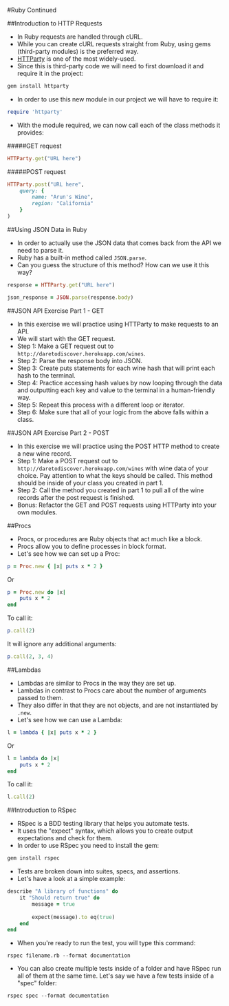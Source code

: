 #Ruby Continued

##Introduction to HTTP Requests
- In Ruby requests are handled through cURL.
- While you can create cURL requests straight from Ruby, using gems (third-party modules) is the preferred way.
- [HTTParty](https://github.com/jnunemaker/httparty) is one of the most widely-used.
- Since this is third-party code we will need to first download it and require it in the project:

```ruby
gem install httparty
```

- In order to use this new module in our project we will have to require it:

```ruby
require 'httparty'
```

- With the module required, we can now call each of the class methods it provides:

#####GET request

```ruby
HTTParty.get("URL here")
```

#####POST request

```ruby
HTTParty.post("URL here", 
	query: {
		name: "Arun's Wine",
		region: "California"
	}
)
```

##Using JSON Data in Ruby
- In order to actually use the JSON data that comes back from the API we need to parse it.
- Ruby has a built-in method called `JSON.parse`.
- Can you guess the structure of this method? How can we use it this way?

```ruby
response = HTTParty.get("URL here")

json_response = JSON.parse(response.body)
```

##JSON API Exercise Part 1 - GET
- In this exercise we will practice using HTTParty to make requests to an API.
- We will start with the GET request.
- Step 1: Make a GET request out to `http://daretodiscover.herokuapp.com/wines`.
- Step 2: Parse the response body into JSON.
- Step 3: Create puts statements for each wine hash that will print each hash to the terminal.
- Step 4: Practice accessing hash values by now looping through the data and outputting each key and value to the terminal in a human-friendly way.
- Step 5: Repeat this process with a different loop or iterator.
- Step 6: Make sure that all of your logic from the above falls within a class.

##JSON API Exercise Part 2 - POST
- In this exercise we will practice using the POST HTTP method to create a new wine record.
- Step 1: Make a POST request out to `http://daretodiscover.herokuapp.com/wines` with wine data of your choice. Pay attention to what the keys should be called. This method should be inside of your class you created in part 1.
- Step 2: Call the method you created in part 1 to pull all of the wine records after the post request is finished.
- Bonus: Refactor the GET and POST requests using HTTParty into your own modules.

##Procs
- Procs, or procedures are Ruby objects that act much like a block.
- Procs allow you to define processes in block format.
- Let's see how we can set up a Proc:

```ruby
p = Proc.new { |x| puts x * 2 }
```

Or

```ruby
p = Proc.new do |x|
	puts x * 2
end
```

To call it:

```ruby
p.call(2)
```

It will ignore any additional arguments:

```ruby
p.call(2, 3, 4)
```

##Lambdas
- Lambdas are similar to Procs in the way they are set up.
- Lambdas in contrast to Procs care about the number of arguments passed to them.
- They also differ in that they are not objects, and are not instantiated by `.new`.
- Let's see how we can use a Lambda:

```ruby
l = lambda { |x| puts x * 2 }
```

Or

```ruby
l = lambda do |x|
	puts x * 2
end
```

To call it:

```ruby
l.call(2)
```

##Introduction to RSpec
- RSpec is a BDD testing library that helps you automate tests.
- It uses the "expect" syntax, which allows you to create output expectations and check for them.
- In order to use RSpec you need to install the gem:

```ruby
gem install rspec
```

- Tests are broken down into suites, specs, and assertions.
- Let's have a look at a simple example:

```ruby
describe "A library of functions" do
	it "Should return true" do
		message = true
		
		expect(message).to eq(true)
	end
end
```

- When you're ready to run the test, you will type this command:

```
rspec filename.rb --format documentation
```

- You can also create multiple tests inside of a folder and have RSpec run all of them at the same time. Let's say we have a few tests inside of a "spec" folder:

```
rspec spec --format documentation
```